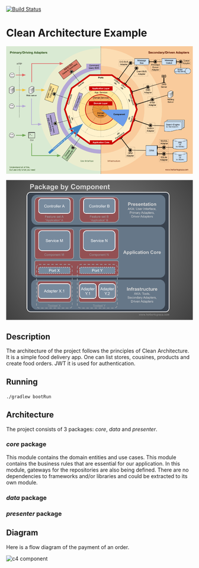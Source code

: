 [![Build Status](https://travis-ci.org/eliostvs/clean-architecture-delivery-example.svg?branch=master)](https://travis-ci.org/eliostvs/clean-architecture-delivery-example)

# Clean Architecture Example

[![Clean Architecture](https://github.com/sanogotech/clean-architecture-delivery-example/blob/master/docs/clean-architecture-svg.png)](https://github.com/sanogotech/clean-architecture-delivery-example/blob/master/docs/clean-architecture-svg.png)



[![Clean Architecture Package](https://github.com/sanogotech/clean-architecture-delivery-example/blob/master/docs/PackagingCleanArchitecture.png)](https://github.com/sanogotech/clean-architecture-delivery-example/blob/master/docs/PackagingCleanArchitecture.png)



## Description

The architecture of the project follows the principles of Clean Architecture. It is a simple food delivery app. One can list stores, cousines, products and create food orders. JWT it is used for authentication.

## Running

`./gradlew bootRun`

## Architecture

The project consists of 3 packages: *core*, *data* and *presenter*.

### *core* package

This module contains the domain entities and use cases.
This module contains the business rules that are essential for our application.
In this module, gateways for the repositories are also being defined.
There are no dependencies to frameworks and/or libraries and could be extracted to its own module.

### *data* package

### *presenter* package

## Diagram

Here is a flow diagram of the payment of an order.

![c4 component](./docs/c4-component.png)
